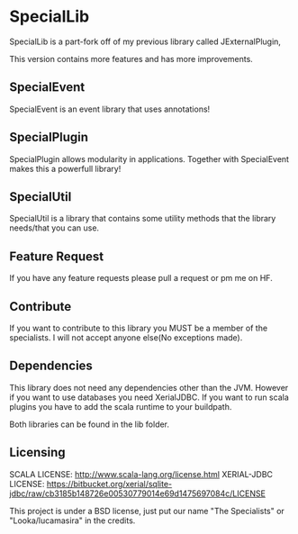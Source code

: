 # SpecialLib

SpecialLib is a part-fork off of my previous library called JExternalPlugin,

This version contains more features and has more improvements.

## SpecialEvent

SpecialEvent is an event library that uses annotations!

## SpecialPlugin

SpecialPlugin allows modularity in applications. Together with SpecialEvent makes this a powerfull library!

## SpecialUtil

SpecialUtil is a library that contains some utility methods that the library needs/that you can use.

## Feature Request

If you have any feature requests please pull a request or pm me on HF.

## Contribute

If you want to contribute to this library you MUST be a member of the specialists. 
I will not accept anyone else(No exceptions made).

## Dependencies

This library does not need any dependencies other than the JVM. However if you want to use databases you need XerialJDBC.
If you want to run scala plugins you have to add the scala runtime to your buildpath.

Both libraries can be found in the lib folder.

## Licensing

SCALA LICENSE: http://www.scala-lang.org/license.html
XERIAL-JDBC LICENSE: https://bitbucket.org/xerial/sqlite-jdbc/raw/cb3185b148726e00530779014e69d1475697084c/LICENSE

This project is under a BSD license, just put our name "The Specialists" or "Looka/lucamasira" in the credits.
